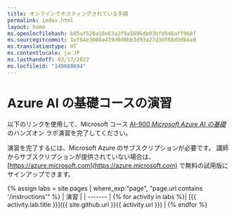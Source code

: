```yaml
---
title: オンラインでホスティングされている手順
permalink: index.html
layout: home
ms.openlocfilehash: b85af520a10e63a2f9a5696db03bfd946aff968f
ms.sourcegitcommit: 1ef64e3008a439d0d0bb3d93a27d3df68d3d64a9
ms.translationtype: HT
ms.contentlocale: ja-JP
ms.lasthandoff: 03/17/2022
ms.locfileid: "140688694"
---
```

# <a name="azure-ai-fundamentals-exercises"></a>Azure AI の基礎コースの演習

以下のリンクを使用して、Microsoft コース [AI-900 *Microsoft Azure AI の基礎*](https://docs.microsoft.com/learn/certifications/courses/ai-900t00) のハンズオン ラボ演習を完了してください。

演習を完了するには、Microsoft Azure のサブスクリプションが必要です。 講師からサブスクリプションが提供されていない場合は、[https://azure.microsoft.com](https://azure.microsoft.com) で無料の試用版にサインアップできます。

{% assign labs = site.pages | where_exp:"page", "page.url contains '/instructions'" %}
| 演習 |
| ------- | 
{% for activity in labs  %}| [{{ activity.lab.title }}]({{ site.github.url }}{{ activity.url }}) |
{% endfor %}
